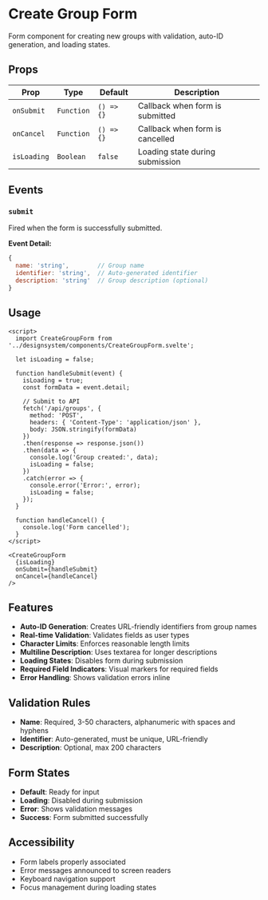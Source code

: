 # Create Group Form

Form component for creating new groups with validation, auto-ID generation, and loading states.

## Props

| Prop | Type | Default | Description |
|------|------|---------|-------------|
| `onSubmit` | `Function` | `() => {}` | Callback when form is submitted |
| `onCancel` | `Function` | `() => {}` | Callback when form is cancelled |
| `isLoading` | `Boolean` | `false` | Loading state during submission |

## Events

### `submit`
Fired when the form is successfully submitted.

**Event Detail:**
```javascript
{
  name: 'string',        // Group name
  identifier: 'string',  // Auto-generated identifier
  description: 'string'  // Group description (optional)
}
```

## Usage

```svelte
<script>
  import CreateGroupForm from '../designsystem/components/CreateGroupForm.svelte';

  let isLoading = false;

  function handleSubmit(event) {
    isLoading = true;
    const formData = event.detail;
    
    // Submit to API
    fetch('/api/groups', {
      method: 'POST',
      headers: { 'Content-Type': 'application/json' },
      body: JSON.stringify(formData)
    })
    .then(response => response.json())
    .then(data => {
      console.log('Group created:', data);
      isLoading = false;
    })
    .catch(error => {
      console.error('Error:', error);
      isLoading = false;
    });
  }

  function handleCancel() {
    console.log('Form cancelled');
  }
</script>

<CreateGroupForm 
  {isLoading}
  onSubmit={handleSubmit}
  onCancel={handleCancel}
/>
```

## Features

- **Auto-ID Generation**: Creates URL-friendly identifiers from group names
- **Real-time Validation**: Validates fields as user types
- **Character Limits**: Enforces reasonable length limits
- **Multiline Description**: Uses textarea for longer descriptions
- **Loading States**: Disables form during submission
- **Required Field Indicators**: Visual markers for required fields
- **Error Handling**: Shows validation errors inline

## Validation Rules

- **Name**: Required, 3-50 characters, alphanumeric with spaces and hyphens
- **Identifier**: Auto-generated, must be unique, URL-friendly
- **Description**: Optional, max 200 characters

## Form States

- **Default**: Ready for input
- **Loading**: Disabled during submission
- **Error**: Shows validation messages
- **Success**: Form submitted successfully

## Accessibility

- Form labels properly associated
- Error messages announced to screen readers
- Keyboard navigation support
- Focus management during loading states
